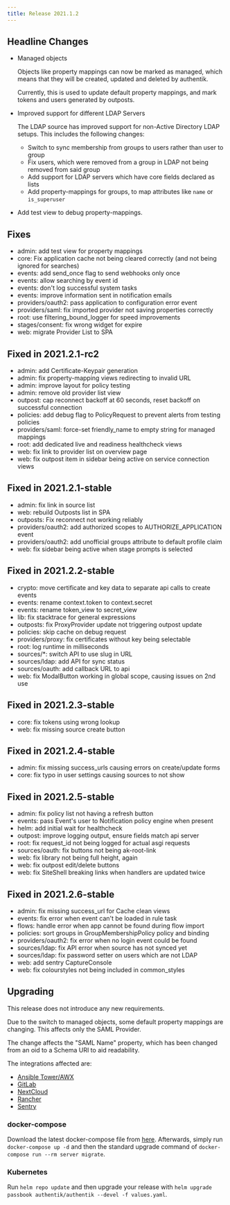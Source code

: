 ```yaml
---
title: Release 2021.1.2
---
```


## Headline Changes

- Managed objects

    Objects like property mappings can now be marked as managed, which means that they will be created, updated and deleted by authentik.

    Currently, this is used to update default property mappings, and mark tokens and users generated by outposts.

- Improved support for different LDAP Servers

    The LDAP source has improved support for non-Active Directory LDAP setups. This includes the following changes:

    - Switch to sync membership from groups to users rather than user to group
    - Fix users, which were removed from a group in LDAP not being removed from said group
    - Add support for LDAP servers which have core fields declared as lists
    - Add property-mappings for groups, to map attributes like `name` or `is_superuser`

- Add test view to debug property-mappings.

## Fixes

- admin: add test view for property mappings
- core: Fix application cache not being cleared correctly (and not being ignored for searches)
- events: add send_once flag to send webhooks only once
- events: allow searching by event id
- events: don't log successful system tasks
- events: improve information sent in notification emails
- providers/oauth2: pass application to configuration error event
- providers/saml: fix imported provider not saving properties correctly
- root: use filtering_bound_logger for speed improvements
- stages/consent: fix wrong widget for expire
- web: migrate Provider List to SPA

## Fixed in 2021.2.1-rc2

- admin: add Certificate-Keypair generation
- admin: fix property-mapping views redirecting to invalid URL
- admin: improve layout for policy testing
- admin: remove old provider list view
- outpost: cap reconnect backoff at 60 seconds, reset backoff on successful connection
- policies: add debug flag to PolicyRequest to prevent alerts from testing policies
- providers/saml: force-set friendly_name to empty string for managed mappings
- root: add dedicated live and readiness healthcheck views
- web: fix link to provider list on overview page
- web: fix outpost item in sidebar being active on service connection views

## Fixed in 2021.2.1-stable

- admin: fix link in source list
- web: rebuild Outposts list in SPA
- outposts: Fix reconnect not working reliably
- providers/oauth2: add authorized scopes to AUTHORIZE_APPLICATION event
- providers/oauth2: add unofficial groups attribute to default profile claim
- web: fix sidebar being active when stage prompts is selected

## Fixed in 2021.2.2-stable

- crypto: move certificate and key data to separate api calls to create events
- events: rename context.token to context.secret
- events: rename token_view to secret_view
- lib: fix stacktrace for general expressions
- outposts: fix ProxyProvider update not triggering outpost update
- policies: skip cache on debug request
- providers/proxy: fix certificates without key being selectable
- root: log runtime in milliseconds
- sources/*: switch API to use slug in URL
- sources/ldap: add API for sync status
- sources/oauth: add callback URL to api
- web: fix ModalButton working in global scope, causing issues on 2nd use

## Fixed in 2021.2.3-stable

- core: fix tokens using wrong lookup
- web: fix missing source create button

## Fixed in 2021.2.4-stable

- admin: fix missing success_urls causing errors on create/update forms
- core: fix typo in user settings causing sources to not show

## Fixed in 2021.2.5-stable

- admin: fix policy list not having a refresh button
- events: pass Event's user to Notification policy engine when present
- helm: add initial wait for healthcheck
- outpost: improve logging output, ensure fields match api server
- root: fix request_id not being logged for actual asgi requests
- sources/oauth: fix buttons not being ak-root-link
- web: fix library not being full height, again
- web: fix outpost edit/delete buttons
- web: fix SiteShell breaking links when handlers are updated twice

## Fixed in 2021.2.6-stable

- admin: fix missing success_url for Cache clean views
- events: fix error when event can't be loaded in rule task
- flows: handle error when app cannot be found during flow import
- policies: sort groups in GroupMembershipPolicy policy and binding
- providers/oauth2: fix error when no login event could be found
- sources/ldap: fix API error when source has not synced yet
- sources/ldap: fix password setter on users which are not LDAP
- web: add sentry CaptureConsole
- web: fix colourstyles not being included in common_styles

## Upgrading

This release does not introduce any new requirements.

Due to the switch to managed objects, some default property mappings are changing. This affects only the SAML Provider.

The change affects the "SAML Name" property, which has been changed from an oid to a Schema URI to aid readability.

The integrations affected are:
- [Ansible Tower/AWX](/docs/integrations/services/awx-tower/index)
- [GitLab](/docs/integrations/services/gitlab/index)
- [NextCloud](/docs/integrations/services/nextcloud/index)
- [Rancher](/docs/integrations/services/rancher/index)
- [Sentry](/docs/integrations/services/sentry/index)

### docker-compose

Download the latest docker-compose file from [here](https://raw.githubusercontent.com/BeryJu/authentik/version-2021.2/docker-compose.yml). Afterwards, simply run `docker-compose up -d` and then the standard upgrade command of `docker-compose run --rm server migrate`.

### Kubernetes

Run `helm repo update` and then upgrade your release with `helm upgrade passbook authentik/authentik --devel -f values.yaml`.
